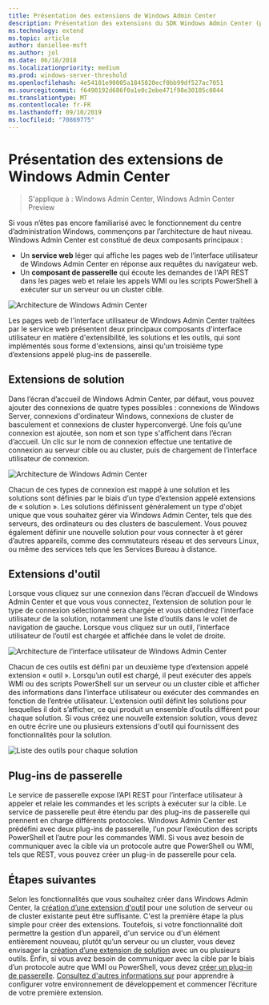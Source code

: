```yaml
---
title: Présentation des extensions de Windows Admin Center
description: Présentation des extensions du SDK Windows Admin Center (projet Honolulu)
ms.technology: extend
ms.topic: article
author: daniellee-msft
ms.author: jol
ms.date: 06/18/2018
ms.localizationpriority: medium
ms.prod: windows-server-threshold
ms.openlocfilehash: 4e54101e90005a1845820ecf0bb99df527ac7051
ms.sourcegitcommit: f6490192d686f0a1e0c2ebe471f98e30105c0844
ms.translationtype: MT
ms.contentlocale: fr-FR
ms.lasthandoff: 09/10/2019
ms.locfileid: "70869775"
---
```

# <a name="understanding-windows-admin-center-extensions"></a>Présentation des extensions de Windows Admin Center

>S'applique à : Windows Admin Center, Windows Admin Center Preview

Si vous n’êtes pas encore familiarisé avec le fonctionnement du centre d’administration Windows, commençons par l’architecture de haut niveau. Windows Admin Center est constitué de deux composants principaux :

- Un **service web** léger qui affiche les pages web de l’interface utilisateur de Windows Admin Center en réponse aux requêtes du navigateur web.
- Un **composant de passerelle** qui écoute les demandes de l'API REST dans les pages web et relaie les appels WMI ou les scripts PowerShell à exécuter sur un serveur ou un cluster cible.

![Architecture de Windows Admin Center](../media/understand-extensions/wac-architecture-500px.png)

Les pages web de l'interface utilisateur de Windows Admin Center traitées par le service web présentent deux principaux composants d'interface utilisateur en matière d'extensibilité, les solutions et les outils, qui sont implémentés sous forme d'extensions, ainsi qu'un troisième type d’extensions appelé plug-ins de passerelle.

## <a name="solution-extensions"></a>Extensions de solution

Dans l’écran d’accueil de Windows Admin Center, par défaut, vous pouvez ajouter des connexions de quatre types possibles : connexions de Windows Server, connexions d'ordinateur Windows, connexions de cluster de basculement et connexions de cluster hyperconvergé. Une fois qu’une connexion est ajoutée, son nom et son type s'affichent dans l’écran d’accueil. Un clic sur le nom de connexion effectue une tentative de connexion au serveur cible ou au cluster, puis de chargement de l’interface utilisateur de connexion.

![Architecture de Windows Admin Center](../media/understand-extensions/solutions-ui.png)

Chacun de ces types de connexion est mappé à une solution et les solutions sont définies par le biais d’un type d’extension appelé extensions de « solution ». Les solutions définissent généralement un type d'objet unique que vous souhaitez gérer via Windows Admin Center, tels que des serveurs, des ordinateurs ou des clusters de basculement. Vous pouvez également définir une nouvelle solution pour vous connecter à et gérer d’autres appareils, comme des commutateurs réseau et des serveurs Linux, ou même des services tels que les Services Bureau à distance.

## <a name="tool-extensions"></a>Extensions d'outil

Lorsque vous cliquez sur une connexion dans l’écran d’accueil de Windows Admin Center et que vous vous connectez, l’extension de solution pour le type de connexion sélectionné sera chargée et vous obtiendrez l’interface utilisateur de la solution, notamment une liste d’outils dans le volet de navigation de gauche. Lorsque vous cliquez sur un outil, l’interface utilisateur de l’outil est chargée et affichée dans le volet de droite.

![Architecture de l’interface utilisateur de Windows Admin Center](../media/understand-extensions/ui-architecture.png)

Chacun de ces outils est défini par un deuxième type d’extension appelé extension « outil ». Lorsqu’un outil est chargé, il peut exécuter des appels WMI ou des scripts PowerShell sur un serveur ou un cluster cible et afficher des informations dans l’interface utilisateur ou exécuter des commandes en fonction de l’entrée utilisateur. L'extension outil définit les solutions pour lesquelles il doit s’afficher, ce qui produit un ensemble d’outils différent pour chaque solution. Si vous créez une nouvelle extension solution, vous devez en outre écrire une ou plusieurs extensions d'outil qui fournissent des fonctionnalités pour la solution.

![Liste des outils pour chaque solution](../media/understand-extensions/tools-for-solutions.png)

## <a name="gateway-plugins"></a>Plug-ins de passerelle

Le service de passerelle expose l’API REST pour l’interface utilisateur à appeler et relaie les commandes et les scripts à exécuter sur la cible. Le service de passerelle peut être étendu par des plug-ins de passerelle qui prennent en charge différents protocoles. Windows Admin Center est prédéfini avec deux plug-ins de passerelle, l’un pour l’exécution des scripts PowerShell et l’autre pour les commandes WMI. Si vous avez besoin de communiquer avec la cible via un protocole autre que PowerShell ou WMI, tels que REST, vous pouvez créer un plug-in de passerelle pour cela.

## <a name="next-steps"></a>Étapes suivantes

Selon les fonctionnalités que vous souhaitez créer dans Windows Admin Center, la [création d’une extension d'outil](develop-tool.md) pour une solution de serveur ou de cluster existante peut être suffisante. C'est la première étape la plus simple pour créer des extensions. Toutefois, si votre fonctionnalité doit permettre la gestion d’un appareil, d'un service ou d'un élément entièrement nouveau, plutôt qu’un serveur ou un cluster, vous devez envisager la [création d’une extension de solution](develop-solution.md) avec un ou plusieurs outils. Enfin, si vous avez besoin de communiquer avec la cible par le biais d’un protocole autre que WMI ou PowerShell, vous devez [créer un plug-in de passerelle](develop-gateway-plugin.md). [Consultez d'autres informations sur](developing-extensions.md) pour apprendre à configurer votre environnement de développement et commencer l’écriture de votre première extension.
